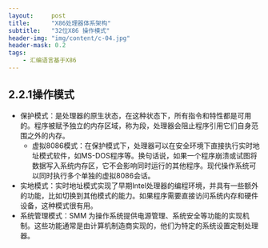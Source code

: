 ```yaml
---
layout:     post
title:      "X86处理器体系架构"
subtitle:   "32位X86 操作模式"
header-img: "img/content/c-04.jpg"
header-mask: 0.2
tags:
    - 汇编语言基于X86
---
```




## 2.2.1操作模式



- 保护模式：是处理器的原生状态，在这种状态下，所有指令和特性都是可用的。程序被赋予独立的内存区域，称为段，处理器会阻止程序引用它们自身范围之外的内存。
  - 虚拟8086模式：在保护模式下，处理器可以在安全环境下直接执行实时地址模式软件，如MS-DOS程序等。换句话说，如果一个程序崩溃或试图将数据写入系统内存区，它不会影响同时运行的其他程序。现代操作系统可以同时执行多个单独的虚拟8086会话。
- 实地模式：实时地址模式实现了早期Intel处理器的编程环境，并具有一些额外的功能，比如切换到其他模式的能力。如果程序需要直接访问系统内存和硬件设备，这种模式很有用。
- 系统管理模式：SMM 为操作系统提供电源管理、系统安全等功能的实现机制。这些功能通常是由计算机制造商实现的，他们为特定的系统设置定制处理器。


